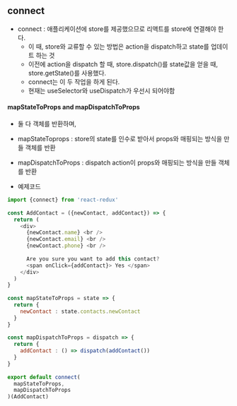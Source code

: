 ## connect
- connect : 애플리케이션에 store를 제공했으므로 리액트를 store에 연결해야 한다.
    - 이 때, store와 교류할 수 있는 방법은 action을 dispatch하고 state를 업데이트 하는 것
    - 이전에 action을 dispatch 할 때, store.dispatch()를 state값을 얻을 때, store.getState()를 사용했다.
    - connect는 이 두 작업을 하게 된다.
    - 현재는 useSelector와 useDispatch가 우선시 되어야함
#### mapStateToProps and mapDispatchToProps
- 둘 다 객체를 반환하며, 
- mapStateToprops : store의 state를 인수로 받아서 props와 매핑되는 방식을 만들 객체를 반환
- mapDispatchToProps : dispatch action이 props와 매핑되는 방식을 만들 객체를 반환

- 예제코드
```Javascript
import {connect} from 'react-redux'
 
const AddContact = ({newContact, addContact}) => {
  return (
    <div>
      {newContact.name} <br />
      {newContact.email} <br />
      {newContact.phone} <br />
       
      Are you sure you want to add this contact?
      <span onClick={addContact}> Yes </span>
    </div>
  )
}
 
const mapStateToProps = state => {
  return {
    newContact : state.contacts.newContact
  }
}
 
const mapDispatchToProps = dispatch => {
  return {
    addContact : () => dispatch(addContact())
  }
}
 
export default connect(
  mapStateToProps,
  mapDispatchToProps
)(AddContact)

```

#### 
